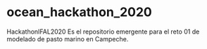 # ocean_hackathon_2020
HackathonIFAL2020
Es el repositorio emergente para el reto 01 de modelado de pasto marino en Campeche.
